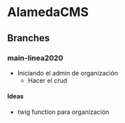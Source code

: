 # AlamedaCMS
## Branches 

### main-linea2020

* Iniciando el admin de organización
  * Hacer el crud

#### Ideas
  * twig function para organización 